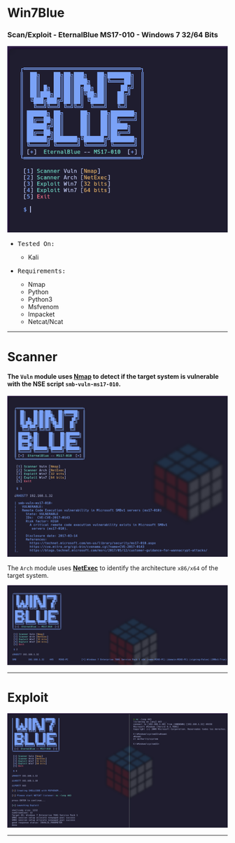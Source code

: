 # Win7Blue

### Scan/Exploit - EternalBlue MS17-010 - Windows 7 32/64 Bits

![](/screenshots/screenshot.png)

- <kbd>Tested On:</kbd>

  * Kali
  
- <kbd>Requirements:</kbd>

   * Nmap
   * Python
   * Python3
   * Msfvenom
   * Impacket
   * Netcat/Ncat

---

# Scanner

#### The `Vuln` module uses **[Nmap](https://nmap.org)** to detect if the target system is vulnerable with the NSE script `smb-vuln-ms17-010`.

![](/screenshots/vuln.png)

The `Arch` module uses **[NetExec](https://www.netexec.wiki)** to identify the architecture `x86/x64` of the target system.

![](/screenshots/arch.png)

---

# Exploit

![](/screenshots/exploit.png)

---
